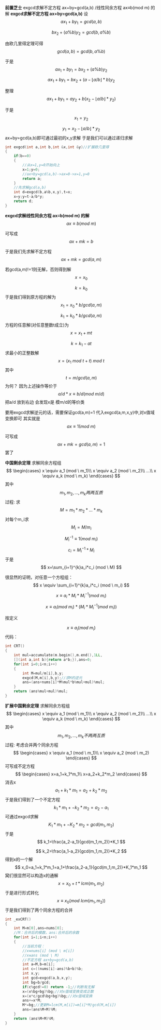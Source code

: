 **前置芝士**
exgcd求解不定方程 ax+by=gcd(a,b) /线性同余方程 ax≡b(mod m) 的解
**exgcd求解不定方程 ax+by=gcd(a,b)**
设
$$
ax_1+by_1=gcd(a,b)
$$

$$
bx_2+(a\%b)y_2=gcd(b,a\%b)
$$

由欧几里得定理可得
$$
gcd(a,b)=gcd(b,a\%b)
$$

于是
$$
ax_1+by_1=bx_2+(a\%b)y_2
$$

$$
ax_1+by_1=bx_2+(a-\lfloor a/b \rfloor*b)y_2
$$

整理
$$
ax_1+by_1=ay_2+b(x_2-\lfloor a/b \rfloor*y_2)
$$

于是
$$
x_1=y_2
$$

$$
y_1=x_2-\lfloor a/b \rfloor*y_2
$$
ax+by=gcd(a,b)即可通过最初的x,y求解
于是我们可以通过递归求解
```cpp
int exgcd(int a,int b,int &x,int &y)//扩展欧几里得
{
    if(b==0)
    {
        //从x=1,y=0开始向上
        x=1;y=0;
        //ax+by=gcd(a,b)->ax=0->x=1,y=0
        return a;
    }
    //先求解gcd(a,b)
    int d=exgcd(b,a%b,x,y),t=x;
    x=y;y=t-a/b*y;
    return d;
}
```

**exgcd求解线性同余方程 ax≡b(mod m) 的解**
$$
 ax \equiv b (mod \ m) 
$$

可写成
$$
ax+mk=b
$$

于是我们先求解不定方程
$$
ax+mk=gcd(a,m)
$$

若gcd(a,m)!=1则无解，否则得到解
$$
x=x_0
$$

$$
k=k_0
$$
于是我们得到原方程的解为
$$
x_1=x_0*b/gcd(a,m)
$$

$$
k_1=k_0*b/gcd(a,m)
$$
方程的任意解(对任意整数t成立)为
$$
x=x_1+mt
$$

$$
k=k_1-at
$$
求最小的正整数解
$$
x=(x_1 \ mod \ t +t) \ mod \ t
$$
其中
$$
t=m/gcd(a,m)
$$
为何？
因为上述操作等价于
$$
a/d *x \equiv b/d (mod \ m/d)
$$
把a/d 放到右边 会发现x是 模m/d的等价类

要用exgcd求解逆元的话，需要保证gcd(a,m)=1
代入exgcd(a,m,x,y)中,对x值域变换即可
其实就是
$$
 ax \equiv 1 (mod \ m) 
$$

可写成
$$
ax+mk=gcd(a,m)=1
$$
罢了

**中国剩余定理**
求解同余方程组
$$
\begin{cases}
x \equiv a_1 (mod \ m_1)\\
x \equiv a_2 (mod \ m_2)\\
...\\
x \equiv a_k (mod \ m_k)
\end{cases}
$$
其中
$$
m_1,m_2,...,m_k两两互质
$$
过程:
求
$$
M=m_1*m_2*...*m_k
$$
对每个m_i求
$$
M_i=M/m_i
$$

$$
M_i^{-1} \equiv 1 (mod \ m_i)
$$

$$
c_i=M_i^{-1} * M_i
$$
于是
$$
x=\sum_{i=1}^{k}a_i*c_i (mod \ M)
$$

很显然的证明，对任意一个方程组：
$$
x \equiv \sum_{i=1}^{k}a_i*c_i (mod \ m_i)
$$

$$
x \equiv a_i*M_i*M_i^{-1} (mod \ m_i)
$$

$$
x \equiv a_i (mod \ m_i) * (M_i * M_i^{-1} (mod \ m_i))
$$

按定义

$$
x \equiv a_i (mod \ m_i)
$$
代码：
```cpp
int CRT()
{
    int mul=accumulate(m.begin(),m.end(),1LL,
    [](int a,int b){return a*b;}),ans=0;
    for(int i=0;i<n;i++)
    {
        int M=mul/m[i],b,y;
        exgcd(M,m[i],b,y);//求M的逆元
        ans=(ans+nums[i]*M%mul*b%mul+mul)%mul;
    }
    return (ans%mul+mul)%mul;
}
```

**扩展中国剩余定理**
求解同余方程组
$$
\begin{cases}
x \equiv a_1 (mod \ m_1)\\
x \equiv a_2 (mod \ m_2)\\
...\\
x \equiv a_k (mod \ m_k)
\end{cases}
$$
其中
$$
m_1,m_2,...,m_k不两两互质
$$
过程:
考虑合并两个同余方程
$$
\begin{cases}
x \equiv a_1 (mod \ m_1)\\
x \equiv a_2 (mod \ m_2)
\end{cases}
$$
可写成不定方程
$$
\begin{cases}
x=a_1+k_1*m_1\\
x=a_2+k_2*m_2
\end{cases}
$$
消去x
$$
a_1+k_1*m_1=a_2+k_2*m_2
$$
于是我们得到了一个不定方程
$$
k_1*m_1+-k_2*m_2=a_2-a_1
$$
可通过exgcd求解
$$
K_1*m_1+-K_2*m_2=gcd(m_1,m_2)
$$
于是
$$
k_1=\frac{a_2-a_1}{gcd(m_1,m_2)}*K_1
$$

$$
k_2=\frac{a_1-a_2}{gcd(m_1,m_2)}*K_2
$$
得到x的一个解
$$
x_0=a_1+k_1*m_1=a_1+\frac{a_2-a_1}{gcd(m_1,m_2)}*K_1*m_1
$$
窝们很显然可以构造x的通解
$$
x=x_0+t*lcm(m_1,m_2)
$$
于是进行形式转化
$$
x \equiv x_0 (mod \ lcm(m_1,m_2))
$$
于是我们得到了两个同余方程的合并
```cpp
int _exCRT()
{
    int M=m[0],ans=nums[0];
    //M：合并后的模数，ans:合并后的余数
    for(int i=1;i<n;i++)
    {
        //当前方程：
        //x≡nums[i] (mod \ m[i])
        //x≡ans (mod \ M)
        //不定方程 ax+by=gcd(a,b)
        int a=M,b=m[i];
        int c=((nums[i]-ans)%b+b)%b;
        int x,y;
        int gcd=exgcd(a,b,x,y);
        int bg=b/gcd;
        if(c%gcd!=0) return -1;//判断有无解
        x=(x%bg+bg)%bg;//对x值域变换变成正数
        x=(x*c/gcd%bg+bg)%bg;//对x值域变换
        ans+=x*M;
        M*=bg;//更新M=lcm(M,m[i])=m[i]*M/gcd(M,m[i])
        ans=(ans%M+M)%M;
    }
    return (ans%M+M)%M;
}
```




















